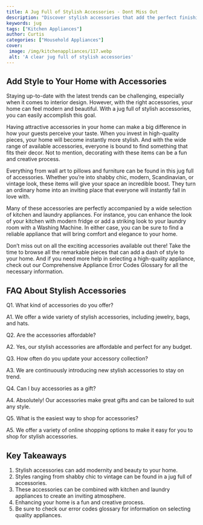```yaml
---
title: A Jug Full of Stylish Accessories - Dont Miss Out
description: "Discover stylish accessories that add the perfect finishing touch to any outfit From jewelry to scarves youll find something to complete your look Get the scoop on the latest must-haves here so you dont miss out on the hottest trends"
keywords: jug
tags: ["Kitchen Appliances"]
author: Curtis
categories: ["Household Appliances"]
cover: 
 image: /img/kitchenappliances/117.webp
 alt: 'A clear jug full of stylish accessories'
---
```

## Add Style to Your Home with Accessories
Staying up-to-date with the latest trends can be challenging, especially when it comes to interior design. However, with the right accessories, your home can feel modern and beautiful. With a jug full of stylish accessories, you can easily accomplish this goal.

Having attractive accessories in your home can make a big difference in how your guests perceive your taste. When you invest in high-quality pieces, your home will become instantly more stylish. And with the wide range of available accessories, everyone is bound to find something that fits their decor. Not to mention, decorating with these items can be a fun and creative process.

Everything from wall art to pillows and furniture can be found in this jug full of accessories. Whether you’re into shabby chic, modern, Scandinavian, or vintage look, these items will give your space an incredible boost. They turn an ordinary home into an inviting place that everyone will instantly fall in love with.

Many of these accessories are perfectly accompanied by a wide selection of kitchen and laundry appliances. For instance, you can enhance the look of your kitchen with modern fridge or add a striking look to your laundry room with a Washing Machine. In either case, you can be sure to find a reliable appliance that will bring comfort and elegance to your home. 

Don’t miss out on all the exciting accessories available out there! Take the time to browse all the remarkable pieces that can add a dash of style to your home. And if you need more help in selecting a high-quality appliance, check out our Comprehensive Appliance Error Codes Glossary for all the necessary information.

## FAQ About Stylish Accessories 

Q1. What kind of accessories do you offer? 

A1. We offer a wide variety of stylish accessories, including jewelry, bags, and hats. 

Q2. Are the accessories affordable? 

A2. Yes, our stylish accessories are affordable and perfect for any budget. 

Q3. How often do you update your accessory collection? 

A3. We are continuously introducing new stylish accessories to stay on trend. 

Q4. Can I buy accessories as a gift? 

A4. Absolutely! Our accessories make great gifts and can be tailored to suit any style. 

Q5. What is the easiest way to shop for accessories? 

A5. We offer a variety of online shopping options to make it easy for you to shop for stylish accessories.

## Key Takeaways
1. Stylish accessories can add modernity and beauty to your home.
2. Styles ranging from shabby chic to vintage can be found in a jug full of accessories.
3. These accessories can be combined with kitchen and laundry appliances to create an inviting atmosphere.
4. Enhancing your home is a fun and creative process.
5. Be sure to check our error codes glossary for information on selecting quality appliances.
